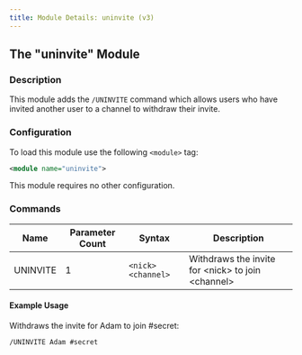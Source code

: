 ```yaml
---
title: Module Details: uninvite (v3)
---
```


## The "uninvite" Module

### Description

This module adds the `/UNINVITE` command which allows users who have invited another user to a channel to withdraw their invite.

### Configuration

To load this module use the following `<module>` tag:

```xml
<module name="uninvite">
```

This module requires no other configuration.

### Commands

Name     | Parameter Count | Syntax             | Description
-------- | --------------- | ------------------ | -----------
UNINVITE | 1               | `<nick> <channel>` | Withdraws the invite for &lt;nick&gt; to join &lt;channel&gt;

#### Example Usage

Withdraws the invite for Adam to join #secret:

```plaintext
/UNINVITE Adam #secret
```
